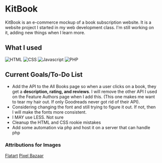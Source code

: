 # KitBook

KitBook is an e-commerce mockup of a book subscription website. It is a website project I started in my web development class. I'm still working on it, adding new things when I learn more. 

## What I used
![HTML](https://github.com/SydG04/cis170/assets/113223819/4991ce7a-7b9d-41c6-a4d1-82cd633bb50a)
![CSS](https://github.com/SydG04/cis170/assets/113223819/dd051432-75c0-4b55-b8ce-e849c1493394)
![Javascript](https://github.com/SydG04/cis170/assets/113223819/2c9a36a5-79f5-4f60-9b68-3e549a17c64d)
![PHP](https://github.com/SydG04/cis170/assets/113223819/e5e658a1-2065-4fef-9b6f-93c1a4ac19f8)


## Current Goals/To-Do List
- Add the API to the All Books page so when a user clicks on a book, they get a **description, rating, and reviews**. I will remove the other API I used on the Feature Authors page when I add this. (This one makes me want to tear my hair out. If only Goodreads never got rid of their API). 
- Considering changing the font and still trying to figure it out. If not, then I will make the fonts more consistent.
- I MAY use LESS. Not sure
- Cleanup the HTML and CSS rookie mistakes
- Add some automation via php and host it on a server that can handle php

### Attributions for Images
[Flatart](https://www.iconfinder.com/Flatart)
[Pixel Bazaar](https://www.iconfinder.com/pixelbazaar)
